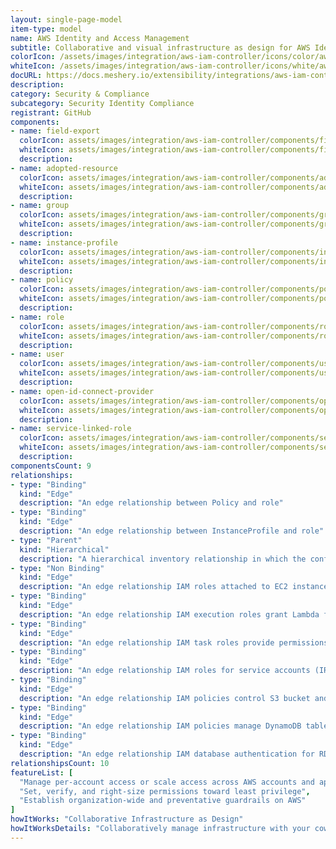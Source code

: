 ```yaml
---
layout: single-page-model
item-type: model
name: AWS Identity and Access Management
subtitle: Collaborative and visual infrastructure as design for AWS Identity and Access Management
colorIcon: /assets/images/integration/aws-iam-controller/icons/color/aws-iam-controller-color.svg
whiteIcon: /assets/images/integration/aws-iam-controller/icons/white/aws-iam-controller-white.svg
docURL: https://docs.meshery.io/extensibility/integrations/aws-iam-controller
description: 
category: Security & Compliance
subcategory: Security Identity Compliance
registrant: GitHub
components: 
- name: field-export
  colorIcon: assets/images/integration/aws-iam-controller/components/field-export/icons/color/field-export-color.svg
  whiteIcon: assets/images/integration/aws-iam-controller/components/field-export/icons/white/field-export-white.svg
  description: 
- name: adopted-resource
  colorIcon: assets/images/integration/aws-iam-controller/components/adopted-resource/icons/color/adopted-resource-color.svg
  whiteIcon: assets/images/integration/aws-iam-controller/components/adopted-resource/icons/white/adopted-resource-white.svg
  description: 
- name: group
  colorIcon: assets/images/integration/aws-iam-controller/components/group/icons/color/group-color.svg
  whiteIcon: assets/images/integration/aws-iam-controller/components/group/icons/white/group-white.svg
  description: 
- name: instance-profile
  colorIcon: assets/images/integration/aws-iam-controller/components/instance-profile/icons/color/instance-profile-color.svg
  whiteIcon: assets/images/integration/aws-iam-controller/components/instance-profile/icons/white/instance-profile-white.svg
  description: 
- name: policy
  colorIcon: assets/images/integration/aws-iam-controller/components/policy/icons/color/policy-color.svg
  whiteIcon: assets/images/integration/aws-iam-controller/components/policy/icons/white/policy-white.svg
  description: 
- name: role
  colorIcon: assets/images/integration/aws-iam-controller/components/role/icons/color/role-color.svg
  whiteIcon: assets/images/integration/aws-iam-controller/components/role/icons/white/role-white.svg
  description: 
- name: user
  colorIcon: assets/images/integration/aws-iam-controller/components/user/icons/color/user-color.svg
  whiteIcon: assets/images/integration/aws-iam-controller/components/user/icons/white/user-white.svg
  description: 
- name: open-id-connect-provider
  colorIcon: assets/images/integration/aws-iam-controller/components/open-id-connect-provider/icons/color/open-id-connect-provider-color.svg
  whiteIcon: assets/images/integration/aws-iam-controller/components/open-id-connect-provider/icons/white/open-id-connect-provider-white.svg
  description: 
- name: service-linked-role
  colorIcon: assets/images/integration/aws-iam-controller/components/service-linked-role/icons/color/service-linked-role-color.svg
  whiteIcon: assets/images/integration/aws-iam-controller/components/service-linked-role/icons/white/service-linked-role-white.svg
  description: 
componentsCount: 9
relationships: 
- type: "Binding"
  kind: "Edge"
  description: "An edge relationship between Policy and role"
- type: "Binding"
  kind: "Edge"
  description: "An edge relationship between InstanceProfile and role"
- type: "Parent"
  kind: "Hierarchical"
  description: "A hierarchical inventory relationship in which the configuration of (parent component) is patched with the configuration of (child component). "
- type: "Non Binding"
  kind: "Edge"
  description: "An edge relationship IAM roles attached to EC2 instances for AWS API permissions"
- type: "Binding"
  kind: "Edge"
  description: "An edge relationship IAM execution roles grant Lambda function permissions"
- type: "Binding"
  kind: "Edge"
  description: "An edge relationship IAM task roles provide permissions to ECS containers"
- type: "Binding"
  kind: "Edge"
  description: "An edge relationship IAM roles for service accounts (IRSA) in EKS"
- type: "Binding"
  kind: "Edge"
  description: "An edge relationship IAM policies control S3 bucket and object access"
- type: "Binding"
  kind: "Edge"
  description: "An edge relationship IAM policies manage DynamoDB table access"
- type: "Binding"
  kind: "Edge"
  description: "An edge relationship IAM database authentication for RDS"
relationshipsCount: 10
featureList: [
  "Manage per-account access or scale access across AWS accounts and applications",
  "Set, verify, and right-size permissions toward least privilege",
  "Establish organization-wide and preventative guardrails on AWS"
]
howItWorks: "Collaborative Infrastructure as Design"
howItWorksDetails: "Collaboratively manage infrastructure with your coworkers synchronously sharing the same designs."
---
```

